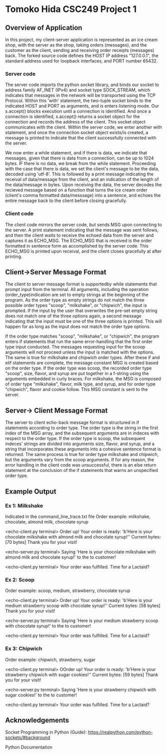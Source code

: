 # Tomoko Hida CSC249 Project 1

## Overview of Application 
In this project, my client-server application is represented as an ice cream shop, with the server as the shop, taking orders (messages), and the customer as the client, sending and receiving order receipts (messages) back. The forked source code defines the HOST IP address "127.0.0.1", the standard address used for loopback interfaces, and PORT number 65432.

### Server code
The server code imports the python socket library, and binds our socket to address family AF_INET (IPv4) and socket type SOCK_STREAM, which indicates that messages in the network will be transported using the TCP Protocol. Within this 'with' statement, the two-tuple socket binds to the indicated HOST and PORT as arguments, and is enters listening mode. Our s.accept() blocks execution until a connection is identified. And once a connection is identified, s.accept() returns a socket object for the connection and records the address of the client. This socket object communicates with the client. Within the server code, we enter another with statement, and once the connection socket object exists/is created, a message is printed to indicate that the client successfully connected with the server.

We now enter a while statement, and if there is data, we indicate that messages, given that there is data from a connection, can be up to 1024 bytes. IF there is no data, we break from the while statement. Proceeding with the case that there is data, we set the client's message to be the data, decoded using 'utf-8'. This is followed by a print message indicating the receival of data/message from the client, and an indication of the length of the data/message in bytes. Upon receiving the data, the server decodes the recieved message based on a function that turns the ice cream order (client's comma formatted data/messsage) into a sentence, and echoes the entire message back to the client before closing gracefully.

### Client code
The client code mirrors the server code, but sends MSG upon connecting to the server. A print statement indicating that the message was sent follows, and then the client waits to receive the echoed data from the server and captures it as ECHO_MSG. The ECHO_MSG that is received is the order formatted in sentence form as accomplished by the server code. This ECHO_MSG is printed upon receival, and the client closes gracefully at after printing.

## Client->Server Message Format
The client to server message format is supportedby while statements that prompt input from the terminal. All arguments, including the operation (order_type)indication are set to empty strings at the beginning of the program. As the order type as empty strings do not match the three possible order types "scoop", "milkshake", or "chipwich", the input is prompted. If the input by the user that overwrites the pre-set empty string does not match one of the three options again, a second message indicating that the input must be one of the three options is printed. This will happen for as long as the input does not match the order type options. 

If the order type matches "scoop", "milkshake", or "chipwich", the program enters if statements that run the same error-handling that the first order type input conducted. The messages requesting input for the scoop arguments will not proceed unless the input is matched with the options. The same is true for milkshake and chipwich order types. After these if and elif statements are complete, the message constant MSG is created based on the order type. If the order type was scoop, the recorded order type "scoop", size, flavor, and syrup are put together in a f-string using the arguments embedded in curly braces. For milkshake, the MSG is composed of order type "milkshake", flavor, milk type, and syrup, and for order type "chipwich", flavor and cookie follow. This MSG constant is sent to the server.

## Server-> Client Message Format
The server to client echo-back message format is structured in if statements according to order type. The order type is the string in the first index of the MSG array, and the subsequent arguments are in indeces with respect to the order type. If the order type is scoop, the subsequent indeces' strings are divided into arguments size, flavor, and syrup, and a string that incorporates these arguments into a cohesive sentence format is returned. The same process is true for order type milkshake and chipwich, but the arguments vary from the scoop arguments. If for any reason, the error handling in the client code was unsuccessful, there is an else return statement at the conclusion of the if statements that warns an unspecified order type.

## Example Output

### Ex 1: Milkshake
Indicated in the command_line_trace.txt file
Order example: milkshake, chocolate, almond milk, chocolate syrup

<echo-client.py terminal>
Order up! Your order is ready: 'b'Here is your chocolate milkshake with almond milk and chocolate syrup!'' Current bytes: [70 bytes] Thank you for your visit!

<echo-server.py terminal>
Saying 'Here is your chocolate milkshake with almond milk and chocolate syrup!' to the to customer!

<echo-client.py terminal>
Your order was fulfilled. Time for a Lactaid?

### Ex 2: Scoop
Order example: scoop, medium, strawberry, chocolate syrup

<echo-client.py terminal>
Order up! Your order is ready: 'b'Here is your medium strawberry scoop with chocolate syrup!'' Current bytes: [58 bytes] Thank you for your visit!

<echo-server.py terminal>
Saying 'Here is your medium strawberry scoop with chocolate syrup!' to the to customer!

<echo-client.py terminal>
Your order was fulfilled. Time for a Lactaid?

### Ex 3: Chipwich
Order example: chipwich, strawberry, sugar

<echo-client.py terminal>
OOrder up! Your order is ready: 'b'Here is your strawberry chipwich with sugar cookies!'' Current bytes: [59 bytes] Thank you for your visit!

<echo-server.py terminal>
Saying 'Here is your strawberry chipwich with sugar cookies!' to the to customer!

<echo-client.py terminal>
Your order was fulfilled. Time for a Lactaid?

## Acknowledgements
Socket Programming in Python (Guide): https://realpython.com/python-sockets/#background

Python Documentation